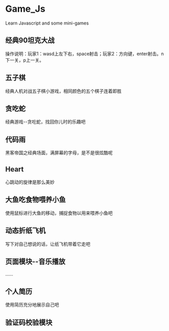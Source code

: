# Game_Js
Learn Javascript and some mini-games
## 经典90坦克大战  
操作说明：玩家1：wasd上左下右，space射击；玩家2：方向键，enter射击。n下一关，p上一关。
## 五子棋
经典人机对战五子棋小游戏，相同颜色的五个棋子连着即胜
## 贪吃蛇
经典游戏--贪吃蛇，找回你儿时的乐趣吧
## 代码雨
黑客帝国之经典场面，满屏幕的字母，是不是很炫酷呢
## Heart
心跳动的旋律是那么美妙
## 大鱼吃食物喂养小鱼
使用鼠标进行大鱼的移动，捕捉食物以用来喂养小鱼吧
## 动态折纸飞机
写下对自己想说的话，让纸飞机带着它走吧
## 页面模块--音乐播放
......
## 个人简历
使用简历充分地展示自己吧
## 验证码校验模块

